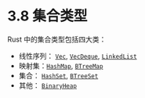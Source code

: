 # 3.8 集合类型

Rust 中的集合类型包括四大类：

-  线性序列： [`Vec`](https://doc.rust-lang.org/stable/std/vec/struct.Vec.html), [`VecDeque`](https://doc.rust-lang.org/stable/std/collections/struct.VecDeque.html), [`LinkedList`](https://doc.rust-lang.org/stable/std/collections/struct.LinkedList.html)
- 映射集：[`HashMap`](https://doc.rust-lang.org/stable/std/collections/hash_map/struct.HashMap.html), [`BTreeMap`](https://doc.rust-lang.org/stable/std/collections/struct.BTreeMap.html)
- 集合： [`HashSet`](https://doc.rust-lang.org/stable/std/collections/hash_set/struct.HashSet.html), [`BTreeSet`](https://doc.rust-lang.org/stable/std/collections/struct.BTreeSet.html)
- 其他： [`BinaryHeap`](https://doc.rust-lang.org/stable/std/collections/struct.BinaryHeap.html)

